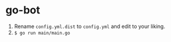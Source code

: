 go-bot
======

1. Rename `config.yml.dist` to `config.yml` and edit to your liking.
1. `$ go run main/main.go`

